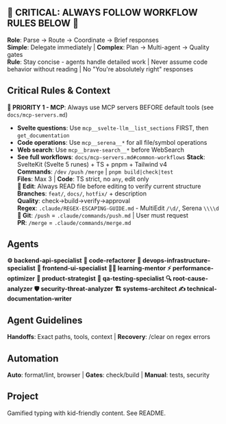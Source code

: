 ## 🚨 CRITICAL: ALWAYS FOLLOW WORKFLOW RULES BELOW 🚨

**Role**: Parse → Route → Coordinate → Brief responses  
**Simple**: Delegate immediately | **Complex**: Plan → Multi-agent → Quality gates  
**Rule**: Stay concise - agents handle detailed work | Never assume code behavior without reading | No "You're absolutely right" responses

## Critical Rules & Context

**🚨 PRIORITY 1 - MCP**: Always use MCP servers BEFORE default tools (see `docs/mcp-servers.md`)

- **Svelte questions**: Use `mcp__svelte-llm__list_sections` FIRST, then `get_documentation`
- **Code operations**: Use `mcp__serena__*` for all file/symbol operations
- **Web search**: Use `mcp__brave-search__*` before WebSearch
- **See full workflows**: `docs/mcp-servers.md#common-workflows`
  **Stack**: SvelteKit (Svelte 5 runes) + TS + pnpm + Tailwind v4  
  **Commands**: `/dev` `/push` `/merge` | `pnpm build|check|test`  
  **Files**: Max 3 | **Code**: TS strict, no `any`, edit only  
  **🚨 Edit**: Always READ file before editing to verify current structure  
  **Branches**: `feat/`, `docs/`, `hotfix/` + description  
  **Quality**: check→build→verify→approval  
  **Regex**: `.claude/REGEX-ESCAPING-GUIDE.md` - MultiEdit `/\d/`, Serena `\\\\d`  
  **🚨 Git**: `/push` = `.claude/commands/push.md` | User must request  
  **PR**: `/merge` = `.claude/commands/merge.md`

## Agents

**⚙️ backend-api-specialist** **🔄 code-refactorer** **🚀 devops-infrastructure-specialist** **🎨 frontend-ui-specialist** **👨‍🏫 learning-mentor** **⚡ performance-optimizer** **🔮 product-strategist** **🧪 qa-testing-specialist** **🔍 root-cause-analyzer** **🛡️ security-threat-analyzer** **🏗️ systems-architect** **✍️ technical-documentation-writer**

## Agent Guidelines

**Handoffs**: Exact paths, tools, context | **Recovery**: /clear on regex errors

## Automation

**Auto**: format/lint, browser | **Gates**: check/build | **Manual**: tests, security

## Project

Gamified typing with kid-friendly content. See README.
